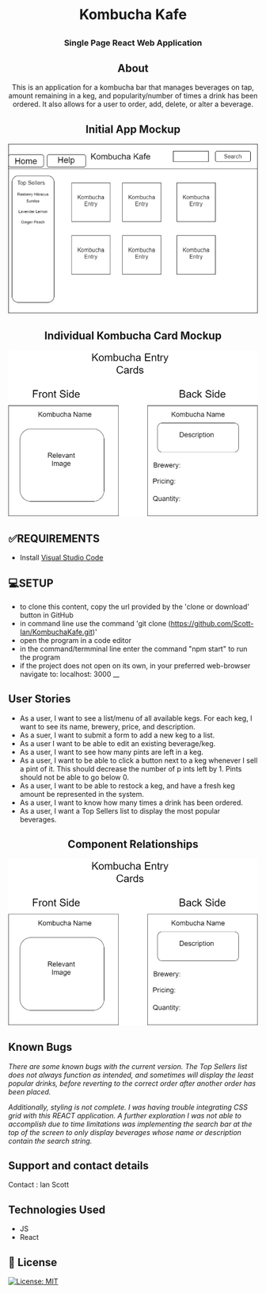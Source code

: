 # <h1 align = "center"> Kombucha Kafe

## <h3 align = "center"> Single Page React Web Application

## <h2 align = "center"> About

<p align = "center"> This is an application for a kombucha bar that manages beverages on tap, amount remaining in a keg, and popularity/number of times a drink has been ordered. It also allows for a user to order, add, delete, or alter a beverage.

## <h2 align = "center"> Initial App Mockup
![image](./ReadmeImages/KombuchaKafeMockup.jpg)

## <h2 align = "center"> Individual Kombucha Card Mockup
![image](./ReadmeImages/KombuchaCardMockup.jpg)

## **✅REQUIREMENTS**
* Install [Visual Studio Code](https://code.visualstudio.com/)

## **💻SETUP**
* to clone this content, copy the url provided by the 'clone or download' button in GitHub
* in command line use the command 'git clone (https://github.com/Scott-Ian/KombuchaKafe.git)'
* open the program in a code editor
* in the command/termminal line enter the command "npm start" to run the program
* if the project does not open on its own, in your preferred web-browser navigate to: localhost: 3000
__

## User Stories

* As a user, I want to see a list/menu of all available kegs. For each keg, I want to see its name, brewery, price, and description.
* As a suer, I want to submit a form to add a new keg to a list.
* As a user I want to be able to edit an existing beverage/keg.
* As a user, I want to see how many pints are left in a keg.
* As a user, I want to be able to click a button next to a keg whenever I sell a pint of it. This should decrease the number of p ints left by 1. Pints should not be able to go below 0.
* As a user, I want to be able to restock a keg, and have a fresh keg amount be represented in the system.
* As a user, I want to know how many times a drink has been ordered.
* As a user, I want a Top Sellers list to display the most popular beverages.

## <h2 align = "center"> Component Relationships
![image](./ReadmeImages/KombuchaCardMockup.jpg)


## Known Bugs

_There are some known bugs with the current version. The Top Sellers list does not always function as intended, and sometimes will display the least popular drinks, before reverting to the correct order after another order has been placed._ 

_Additionally, styling is not complete. I was having trouble integrating CSS grid with this REACT application. A further exploration I was not able to accomplish due to time limitations was implementing the search bar at the top of the screen to only display beverages whose name or description contain the search string._

## Support and contact details

Contact : Ian Scott

## Technologies Used

* JS
* React


## **📘 License**
[![License: MIT](https://img.shields.io/badge/License-MIT-yellow.svg)](https://opensource.org/licenses/MIT)